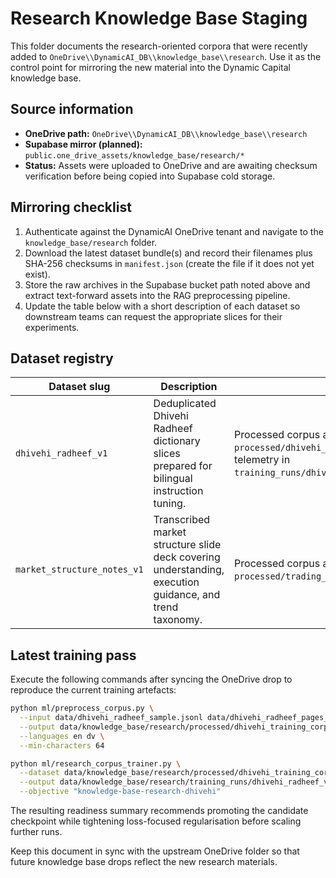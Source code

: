 # Research Knowledge Base Staging

This folder documents the research-oriented corpora that were recently added to
`OneDrive\\DynamicAI_DB\\knowledge_base\\research`. Use it as the control point
for mirroring the new material into the Dynamic Capital knowledge base.

## Source information

- **OneDrive path:** `OneDrive\\DynamicAI_DB\\knowledge_base\\research`
- **Supabase mirror (planned):** `public.one_drive_assets/knowledge_base/research/*`
- **Status:** Assets were uploaded to OneDrive and are awaiting checksum
  verification before being copied into Supabase cold storage.

## Mirroring checklist

1. Authenticate against the DynamicAI OneDrive tenant and navigate to the
   `knowledge_base/research` folder.
2. Download the latest dataset bundle(s) and record their filenames plus SHA-256
   checksums in `manifest.json` (create the file if it does not yet exist).
3. Store the raw archives in the Supabase bucket path noted above and extract
   text-forward assets into the RAG preprocessing pipeline.
4. Update the table below with a short description of each dataset so downstream
   teams can request the appropriate slices for their experiments.

## Dataset registry

| Dataset slug | Description | Notes |
| ------------ | ----------- | ----- |
| `dhivehi_radheef_v1` | Deduplicated Dhivehi Radheef dictionary slices prepared for bilingual instruction tuning. | Processed corpus at `processed/dhivehi_training_corpus.jsonl`; training telemetry in `training_runs/dhivehi_radheef_v1.json`. |
| `market_structure_notes_v1` | Transcribed market structure slide deck covering understanding, execution guidance, and trend taxonomy. | Processed corpus at `processed/trading_market_structure_corpus.jsonl`. |

## Latest training pass

Execute the following commands after syncing the OneDrive drop to reproduce the
current training artefacts:

```bash
python ml/preprocess_corpus.py \
  --input data/dhivehi_radheef_sample.jsonl data/dhivehi_radheef_pages_026_050.jsonl \
  --output data/knowledge_base/research/processed/dhivehi_training_corpus.jsonl \
  --languages en dv \
  --min-characters 64

python ml/research_corpus_trainer.py \
  --dataset data/knowledge_base/research/processed/dhivehi_training_corpus.jsonl \
  --output data/knowledge_base/research/training_runs/dhivehi_radheef_v1.json \
  --objective "knowledge-base-research-dhivehi"
```

The resulting readiness summary recommends promoting the candidate checkpoint
while tightening loss-focused regularisation before scaling further runs.

Keep this document in sync with the upstream OneDrive folder so that future
knowledge base drops reflect the new research materials.
